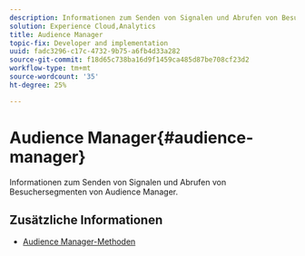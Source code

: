 ```yaml
---
description: Informationen zum Senden von Signalen und Abrufen von Besuchersegmenten von Audience Manager.
solution: Experience Cloud,Analytics
title: Audience Manager
topic-fix: Developer and implementation
uuid: fadc3296-c17c-4732-9b75-a6fb4d33a282
source-git-commit: f18d65c738ba16d9f1459ca485d87be708cf23d2
workflow-type: tm+mt
source-wordcount: '35'
ht-degree: 25%

---
```



# Audience Manager{#audience-manager}

Informationen zum Senden von Signalen und Abrufen von Besuchersegmenten von Audience Manager.

## Zusätzliche Informationen

+ [Audience Manager-Methoden](/help/windows-appstore/audiencemgmt/audience-manager-methods.md)